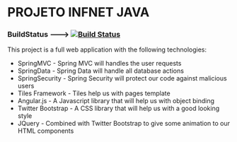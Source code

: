 PROJETO INFNET JAVA
===========

### BuildStatus ---> [![Build Status](https://travis-ci.org/rafamqrs/tcc-infnet.svg?branch=master)](https://travis-ci.org/rafamqrs/tcc-infnet.svg)


This project is a full web application with the following technologies:
* SpringMVC - Spring MVC will handles the user requests
* SpringData - Spring Data will handle all database actions
* SpringSecurity - Spring Security will protect our code against malicious users
* Tiles Framework - Tiles help us with pages template
* Angular.js - A Javascript library that will help us with object binding
* Twitter Bootstrap - A CSS library that will help us with a good looking style
* JQuery - Combined with Twitter Bootstrap to give some animation to our HTML components

